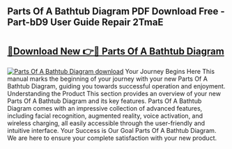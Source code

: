 ## Parts Of A Bathtub Diagram PDF Download Free - Part-bD9 User Guide Repair 2TmaE

# <h2><a href="http://dfm79c1.blite.top/?on=Parts+Of+A+Bathtub+Diagram">🔗Download New 👉🔴 Parts Of A Bathtub Diagram</a></h2>

[![Parts Of A Bathtub Diagram download](https://i.imgur.com/lujVjoI.png)](http://dfm79c1.blite.top/?on=Parts+Of+A+Bathtub+Diagram)
Your Journey Begins Here This manual marks the beginning of your journey with your new Parts Of A Bathtub Diagram, guiding you towards successful operation and enjoyment. Understanding the Product This section provides an overview of your new Parts Of A Bathtub Diagram and its key features. Parts Of A Bathtub Diagram comes with an impressive collection of advanced features, including facial recognition, augmented reality, voice activation, and wireless charging, all easily accessible through the user-friendly and intuitive interface. Your Success is Our Goal Parts Of A Bathtub Diagram. We are here to ensure your complete satisfaction with your new product.
